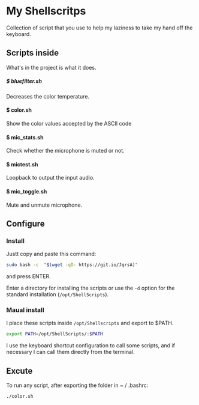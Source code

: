 # My Shellscritps

Collection of script that you use to help my laziness to take my hand off the keyboard.

## Scripts inside
What's in the project is what it does.

##### $ bluefilter.sh
Decreases the color temperature.

#### $ color.sh
Show the color values accepted by the ASCII code

#### $ mic_stats.sh
Check whether the microphone is muted or not.

#### $ mictest.sh
Loopback to output the input audio.

#### $ mic_toggle.sh
Mute and unmute microphone.

## Configure

### Install

Justt copy and paste this command:
```sh
sudo bash -c  "$(wget -qO- https://git.io/JqrsA)"
```
and press ENTER.

Enter a directory for installing the scripts or use the ```-d``` option for the standard installation (```/opt/ShellScripts```).

### Maual install

I place these scripts inside ```/opt/Shellscripts``` and export to $PATH.

```bash
export PATH=/opt/ShellScripts/:$PATH
```

I use the keyboard shortcut configuration to call some scripts, and if necessary I can call them directly from the terminal.

## Excute

To run any script, after exporting the folder in ~ / .bashrc:

```bash
./color.sh
```
